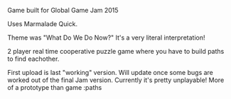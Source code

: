 Game built for Global Game Jam 2015

Uses Marmalade Quick.

Theme was "What Do We Do Now?" It's a very literal interpretation!

2 player real time cooperative puzzle game where you have to build paths to find eachother.

First upload is last "working" version. Will update once some bugs are worked out of the final Jam version. Currently it's pretty unplayable! More of a prototype than game :paths
